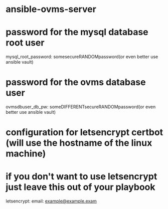 # ansible-ovms-server

# password for the mysql database root user
mysql_root_password: somesecureRANDOMpassword(or even better use ansible vault)

# password for the ovms database user
ovmsdbuser_db_pw: someDIFFERENTsecureRANDOMpassword(or even better use ansible vault)

# configuration for letsencrypt certbot (will use the hostname of the linux machine)
# if you don't want to use letsencrypt just leave this out of your playbook
letsencrypt:
  email: example@example.exam

